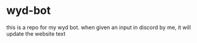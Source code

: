 # wyd-bot
this is a repo for my wyd bot. when given an input in discord by me, it will update the website text
